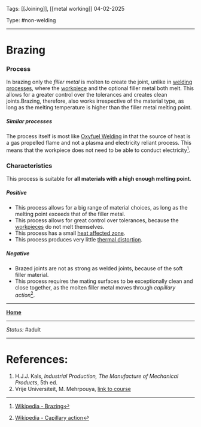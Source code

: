 Tags: [[Joining]], [[metal working]]
04-02-2025

Type: #non-welding

---
# Brazing
### Process
In brazing only the _filler metal_ is molten to create the joint, unlike in [welding processes](!%20Manufacturing%20Technologies%20Overview.md#welding), where the [workpiece](!%20Manufacturing%20Technologies%20Overview.md#Terms%20and%20Disambiguation) and the optional filler metal both melt. This allows for a greater control over the tolerances and creates clean joints.Brazing, therefore, also works irrespective of the material type, as long as the melting temperature is higher than the filler metal melting point.
##### Similar processes
The process itself is most like [Oxyfuel Welding](Oxyfuel%20Welding.md) in that the source of heat is a gas propelled flame and not a plasma and electricity reliant process. This means that the workpiece does not need to be able to conduct electricity[^braz].

### Characteristics
This process is suitable for __all materials with a high enough melting point__.
##### Positive
- This process allows for a big range of material choices, as long as the melting point exceeds that of the filler metal.
- This process allows for great control over tolerances, because the [workpieces](!%20Manufacturing%20Technologies%20Overview.md#Terms%20and%20Disambiguation) do not melt themselves.
- This process has a small [heat affected zone](Crystal%20Manipulation%20and%20Deformation.md#hot%20deformation).
- This process produces very little [thermal distortion](!%20Manufacturing%20Technologies%20Overview.md#Terms%20and%20Disambiguation).
##### Negative
- Brazed joints are not as strong as welded joints, because of the soft filler material.
- This process requires the mating surfaces to be exceptionally clean and close together, as the molten filler metal moves through _capillary action_[^cap].







---
__[Home](!%20Manufacturing%20Technologies%20Overview.md)__

---
_Status:_ #adult

---
# References:
[^braz]: [Wikipedia - Brazing](https://en.wikipedia.org/wiki/Brazing)
[^cap]: [Wikipedia - Capillary action](https://en.wikipedia.org/wiki/Capillary_action)
1. H.J.J. Kals, _Industrial Production, The Manufacture of Mechanical Products_, 5th ed.
2. Vrije Universiteit, M. Mehrpouya, [link to course](https://canvas.utwente.nl/courses/15351)

